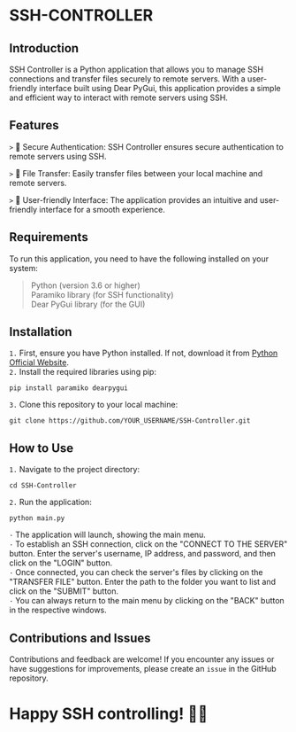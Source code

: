 # SSH-CONTROLLER

## Introduction
SSH Controller is a Python application that allows you to manage SSH connections and transfer files securely to remote servers. With a user-friendly interface built using Dear PyGui, this application provides a simple and efficient way to interact with remote servers using SSH.

## Features
`>` 🔐 Secure Authentication: SSH Controller ensures secure authentication to remote servers using SSH.

`>` 📂 File Transfer: Easily transfer files between your local machine and remote servers.

`>` 🚀 User-friendly Interface: The application provides an intuitive and user-friendly interface for a smooth experience.

## Requirements
To run this application, you need to have the following installed on your system:

> Python (version 3.6 or higher)   
> Paramiko library (for SSH functionality)   
> Dear PyGui library (for the GUI)   

## Installation
`1.` First, ensure you have Python installed. If not, download it from [Python Official Website](https://www.python.org/downloads/).     
`2.` Install the required libraries using pip:   
```
pip install paramiko dearpygui
```   
`3.` Clone this repository to your local machine:      
```
git clone https://github.com/YOUR_USERNAME/SSH-Controller.git
``` 

## How to Use
`1.` Navigate to the project directory:     
```
cd SSH-Controller
```   
`2.` Run the application:       
```
python main.py
``` 
      
            
`·` The application will launch, showing the main menu.     
`·` To establish an SSH connection, click on the "CONNECT TO THE SERVER" button. Enter the server's username, IP address, and password, and then click on the "LOGIN" button.    
`·` Once connected, you can check the server's files by clicking on the "TRANSFER FILE" button. Enter the path to the folder you want to list and click on the "SUBMIT" button.     
`·` You can always return to the main menu by clicking on the "BACK" button in the respective windows.   

## Contributions and Issues
Contributions and feedback are welcome! If you encounter any issues or have suggestions for improvements, please create an `issue` in the GitHub repository.


# Happy SSH controlling! 🚀📂
